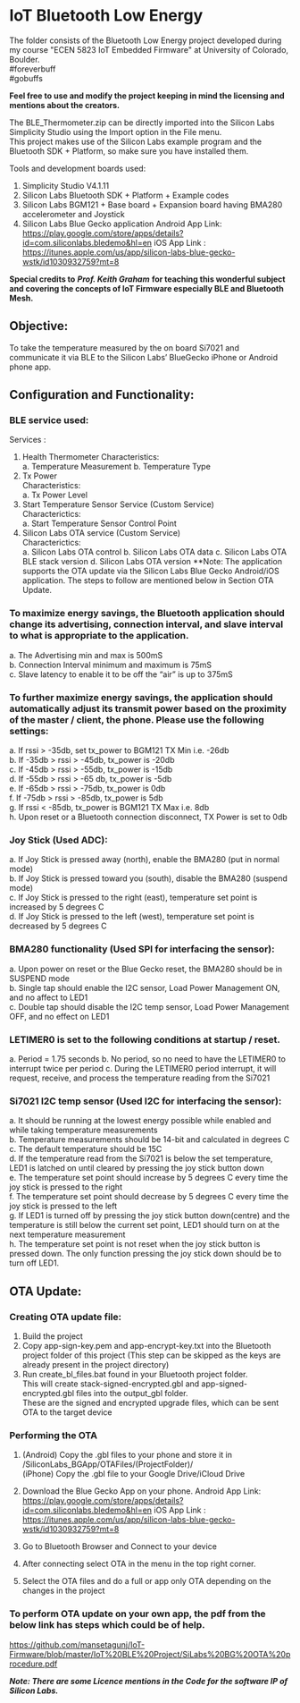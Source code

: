 # IoT Bluetooth Low Energy  

The folder consists of the Bluetooth Low Energy project developed during my course "ECEN 5823 IoT Embedded Firmware" at University of Colorado, Boulder.   
#foreverbuff   
#gobuffs

**Feel free to use and modify the project keeping in mind the licensing and mentions about the creators.** 

The  BLE_Thermometer.zip can be directly imported into the Silicon Labs Simplicity Studio using the Import option in the File menu.  
This project makes use of the Silicon Labs example program and the Bluetooth SDK + Platform, so make sure you have installed them.  

Tools and development boards used: 

1. Simplicity Studio V4.1.11
2. Silicon Labs Bluetooth SDK + Platform + Example codes
3. Silicon Labs BGM121 + Base board + Expansion board having BMA280 accelerometer and Joystick
4. Silicon Labs Blue Gecko application 
    Android App Link: https://play.google.com/store/apps/details?id=com.siliconlabs.bledemo&hl=en
    iOS App Link : https://itunes.apple.com/us/app/silicon-labs-blue-gecko-wstk/id1030932759?mt=8

**Special credits to** ***Prof. Keith Graham*** **for teaching this wonderful subject and covering the concepts of IoT Firmware especially BLE and Bluetooth Mesh.**

## Objective:   
To take the temperature measured by the on board Si7021 and communicate it via BLE to the Silicon Labs’ BlueGecko iPhone or Android phone app. 

## Configuration and Functionality: 

### BLE service used:   
Services :  
1. Health Thermometer
  Characteristics:   
    a. Temperature Measurement
    b. Temperature Type
2. Tx Power  
  Characteristics:   
    a. Tx Power Level
3. Start Temperature Sensor Service (Custom Service)  
  Characterictics:  
    a. Start Temperature Sensor Control Point  
4. Silicon Labs OTA service (Custom Service)  
  Characterictics:  
    a. Silicon Labs OTA control
    b. Silicon Labs OTA data
    c. Silicon Labs OTA BLE stack version
    d. Silicon Labs OTA version
  **Note: The application supports the OTA update via the Silicon Labs Blue Gecko Android/iOS application. The steps to follow are mentioned below in Section OTA Update.

### To maximize energy savings, the Bluetooth application should change its advertising, connection interval, and slave interval to what is appropriate to the application.
a. The Advertising min and max is 500mS  
b. Connection Interval minimum and maximum is 75mS    
c. Slave latency to enable it to be off the “air” is up to 375mS  

### To further maximize energy savings, the application should automatically adjust its transmit power based on the proximity of the master / client, the phone. Please use the following settings:
a. If rssi > -35db, set tx_power to BGM121 TX Min i.e. -26db  
b. If -35db > rssi > -45db, tx_power is -20db  
c. If -45db > rssi > -55db, tx_power is -15db  
d. If -55db > rssi > -65 db, tx_power is -5db  
e. If -65db > rssi > -75db, tx_power is 0db  
f. If -75db > rssi > -85db, tx_power is 5db  
g. If rssi < -85db, tx_power is BGM121 TX Max i.e. 8db  
h. Upon reset or a Bluetooth connection disconnect, TX Power is set to 0db  

### Joy Stick (Used ADC):     
a. If Joy Stick is pressed away (north), enable the BMA280 (put in normal mode)    
b. If Joy Stick is pressed toward you (south), disable the BMA280 (suspend mode)    
c. If Joy Stick is pressed to the right (east), temperature set point is increased by 5 degrees C    
d. If Joy Stick is pressed to the left (west), temperature set point is decreased by 5 degrees C    

### BMA280 functionality (Used SPI for interfacing the sensor):  
a. Upon power on reset or the Blue Gecko reset, the BMA280 should be in SUSPEND mode  
b. Single tap should enable the I2C sensor, Load Power Management ON, and no affect to LED1  
c. Double tap should disable the I2C temp sensor, Load Power Management OFF, and no effect on LED1  

### LETIMER0 is set to the following conditions at startup / reset.  
a. Period = 1.75 seconds
b. No period, so no need to have the LETIMER0 to interrupt twice per period
c. During the LETIMER0 period interrupt, it will request, receive, and process the temperature reading from the Si7021

### Si7021 I2C temp sensor (Used I2C for interfacing the sensor):  
a. It should be running at the lowest energy possible while enabled and while taking temperature measurements  
b. Temperature measurements should be 14-bit and calculated in degrees C  
c. The default temperature should be 15C  
d. If the temperature read from the Si7021 is below the set temperature, LED1 is latched on until cleared by pressing the joy stick button down  
e. The temperature set point should increase by 5 degrees C every time the joy stick is pressed to the right  
f. The temperature set point should decrease by 5 degrees C every time the joy stick is pressed to the left  
g. If LED1 is turned off by pressing the joy stick button down(centre) and the temperature is still below the current set point, LED1 should turn on at the next temperature measurement  
h. The temperature set point is not reset when the joy stick button is pressed down. The only function pressing the joy stick down should be to turn off LED1.  

## OTA Update: 

### Creating OTA update file: 
1. Build the project
2. Copy app-sign-key.pem and app-encrypt-key.txt into the Bluetooth project folder of this project (This step can be skipped as the keys are already present in the project directory)
3. Run create_bl_files.bat found in your Bluetooth project folder.  
   This will create stack-signed-encrypted.gbl and app-signed-encrypted.gbl files into the output_gbl folder.  
   These are the signed and encrypted upgrade files, which can be sent OTA to the target device

### Performing the OTA 
1. (Android) Copy the .gbl files to your phone and store it in /SiliconLabs_BGApp/OTAFiles/(ProjectFolder)/   
   (iPhone) Copy the .gbl file to your Google Drive/iCloud Drive   
2. Download the Blue Gecko App on your phone. 
    Android App Link: https://play.google.com/store/apps/details?id=com.siliconlabs.bledemo&hl=en
    iOS App Link : https://itunes.apple.com/us/app/silicon-labs-blue-gecko-wstk/id1030932759?mt=8
    
3. Go to Bluetooth Browser and Connect to your device   
4. After connecting select OTA in the menu in the top right corner.   
5. Select the OTA files and do a full or app only OTA depending on the changes in the project    

### To perform OTA update on your own app, the pdf from the below link has steps which could be of help.   
https://github.com/mansetagunj/IoT-Firmware/blob/master/IoT%20BLE%20Project/SiLabs%20BG%20OTA%20procedure.pdf  


***Note: There are some Licence mentions in the Code for the software IP of Silicon Labs.***
